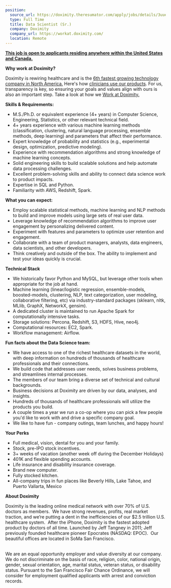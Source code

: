 ```yaml
---
position:
  source_url: https://doximity.theresumator.com/apply/jobs/details/3uue5jCEvM
  type: Full Time
  title: Data Scientist (Sr.)
  company: Doximity
  company_url: https://workat.doximity.com/
  location: Remote
---
```


<p><u><strong>This job is open to applicants&nbsp;residing anywhere within the United States and Canada.</strong></u></p>

<p><strong>Why work at Doximity?</strong></p>

<p>Doximity is rewiring healthcare and is the <a href="http://www.prnewswire.com/news-releases/doximity-is-fastest-growing-company-in-bay-area-per-deloittes-2016-technology-fast-500-300367390.html">6th fastest growing technology company in North America.</a> Here's how <a href="https://res.cloudinary.com/dhttas9u5/image/upload/WhyDocsUseDox-Infographic_20160930_adpvj6.pdf">clinicians use our products</a>. For us, transparency is key, so ensuring your goals and values align with ours is also an important step. Take a look at how we <a href="https://workat.doximity.com/">Work at Doximity.</a></p>

<p><strong>Skills &amp; Requirements:</strong></p>

<ul>
<li>M.S./Ph.D. or equivalent experience (4+ years) in Computer Science, Engineering, Statistics, or other relevant technical field.</li>
<li>4+ years experience with various machine learning methods (classification, clustering, natural language processing, ensemble methods, deep learning) and parameters that affect their performance.</li>
<li>Expert knowledge of probability and statistics (e.g., experimental design, optimization, predictive modeling).</li>
<li>Experience with recommendation algorithms and strong knowledge of machine learning concepts.</li>
<li>Solid engineering skills to build scalable solutions and help automate data processing challenges.</li>
<li>Excellent problem-solving skills and ability to connect data science work to product impacts.</li>
<li>Expertise in SQL and Python.</li>
<li>Familiarity with AWS, Redshift, Spark.</li>
</ul>

<p><strong>What you can expect:</strong></p>

<ul>
<li>Employ scalable statistical methods, machine learning and NLP methods to build and improve models using large sets of real user data.</li>
<li>Leverage knowledge of recommendation algorithms to improve user engagement by personalizing delivered content.</li>
<li>Experiment with features and parameters to optimize user retention and engagement.</li>
<li>Collaborate with a team of product managers, analysts, data engineers, data scientists, and other developers.</li>
<li>Think creatively and outside of the box. The ability to implement and test your ideas quickly is crucial.</li>
</ul>

<p><strong>Technical Stack</strong></p>

<ul>
<li>We historically favor Python and MySQL, but leverage other tools when appropriate for the job at hand.</li>
<li>Machine learning&nbsp;(linear/logistic regression, ensemble-models, boosted-models, clustering, NLP, text categorization, user modeling, collaborative filtering, etc) via industry-standard packages (sklearn, nltk, MLlib, GraphX, NetworkX, gensim).</li>
<li>A dedicated cluster is maintained to run Apache Spark for computationally intensive tasks.</li>
<li>Storage solutions: Percona, Redshift, S3, HDFS, Hive, neo4j.</li>
<li>Computational resources: EC2, Spark.</li>
<li>Workflow management: Airflow.</li>
</ul>

<p><strong>Fun facts about the Data Science team:</strong></p>

<ul>
<li>We have access to one of the richest healthcare datasets in the world, with deep information on hundreds of thousands of healthcare professionals and their connections.</li>
<li>We build code that addresses user needs, solves business problems, and streamlines internal processes.</li>
<li>The members of our team bring a diverse set of technical and cultural backgrounds.</li>
<li>Business decisions at Doximity are driven by our data, analyses, and insights.</li>
<li>Hundreds of thousands of healthcare professionals will utilize the products you build.</li>
<li>A couple times a year we run a co-op where you can pick a few people you'd like to work with and drive a specific company goal.</li>
<li>We like to have fun - company outings, team lunches, and happy hours!</li>
</ul>

<p><strong>Your Perks</strong></p>

<ul>
<li>Full medical, vision, dental for you and your family.</li>
<li>Stock, pre-IPO stock incentives.</li>
<li>3+ weeks of vacation (another week off during the December Holidays)</li>
<li>401K and flexible spending accounts.</li>
<li>Life insurance and disability insurance coverage.</li>
<li>Brand new computer.</li>
<li>Fully stocked kitchen.</li>
<li>All-company trips in fun places like Beverly Hills, Lake Tahoe, and Puerto Vallarta, Mexico</li>
</ul>

<p><strong>About Doximity</strong></p>

<p>Doximity is the leading online medical network with over 70% of U.S. doctors as members. &nbsp;We have strong revenues, profits, real market traction, and we’re putting a dent in the inefficiencies of our $2.5 trillion U.S. healthcare system. &nbsp;After the iPhone, Doximity is the fastest adopted product by doctors of all time. Launched by Jeff Tangney in 2011; Jeff previously founded healthcare pioneer Epocrates (NASDAQ: EPOC). &nbsp;Our beautiful offices are located in SoMa San Francisco.</p>

<p>
<br>We are an equal opportunity employer and value diversity at our company. We do not discriminate on the basis of race, religion, color, national origin, gender, sexual orientation, age, marital status, veteran status, or disability status. Pursuant to the San Francisco Fair Chance Ordinance, we will consider for employment qualified applicants with arrest and conviction records.</p>
